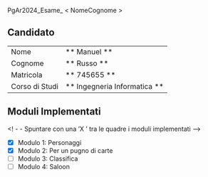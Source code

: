 PgAr2024_Esame_ < NomeCognome >

## Candidato

| | |
| -------------- | ------------------ |
| Nome | ** Manuel ** |
| Cognome | ** Russo ** |
| Matricola | ** 745655 ** |
| Corso di Studi | ** Ingegneria Informatica ** |

 ## Moduli Implementati

 <! - - Spuntare con una ’X ’ tra le quadre i moduli implementati -->

 - [X] Modulo 1: Personaggi
 - [X] Modulo 2: Per un pugno di carte
 - [ ] Modulo 3: Classifica
 - [ ] Modulo 4: Saloon
